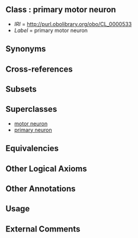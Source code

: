 
## Class : primary motor neuron

 * *IRI* = http://purl.obolibrary.org/obo/CL_0000533
 * *Label* = primary motor neuron

## Synonyms


## Cross-references


## Subsets


## Superclasses

 * [motor neuron](../../CL/00/CL_0000100.md)
 * [primary neuron](../../CL/30/CL_0000530.md)

## Equivalencies


## Other Logical Axioms


## Other Annotations


## Usage


## External Comments

